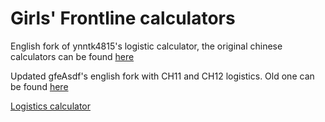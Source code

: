 # Girls' Frontline calculators
English fork of ynntk4815's logistic calculator, the original chinese calculators can be found [here](https://ynntk4815.github.io/gf/)

Updated gfeAsdf's english fork with CH11 and CH12 logistics.
Old one can be found [here](https://gfeAsdf.github.io/gf/main.html)

[Logistics calculator](https://gfgfork.github.io/gf/main.html)
